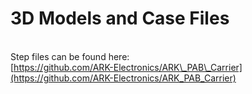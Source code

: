 # 3D Models and Case Files

\
Step files can be found here:\
[https://github.com/ARK-Electronics/ARK\_PAB\_Carrier](https://github.com/ARK-Electronics/ARK_PAB_Carrier)
